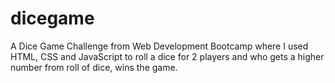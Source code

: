 # dicegame
A Dice Game Challenge from Web Development Bootcamp where I used HTML, CSS and JavaScript to roll a dice for 2 players and who gets a higher number from roll of dice, wins the game. 
